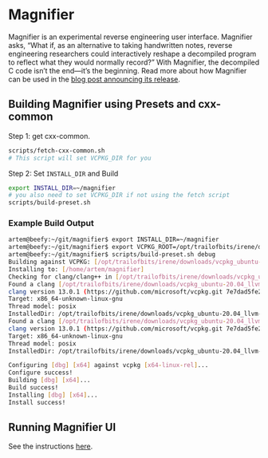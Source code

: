 # Magnifier

Magnifier is an experimental reverse engineering user interface. Magnifier asks, “What if, as an alternative to taking handwritten notes, reverse engineering researchers could interactively reshape a decompiled program to reflect what they would normally record?” With Magnifier, the decompiled C code isn’t the end—it’s the beginning. Read more about how Magnifier can be used in the [blog post announcing its release](https://blog.trailofbits.com/2022/08/25/magnifier-an-experiment-with-interactive-decompilation/).

## Building Magnifier using Presets and cxx-common

Step 1: get cxx-common.

```sh
scripts/fetch-cxx-common.sh
# This script will set VCPKG_DIR for you
```

Step 2: Set `INSTALL_DIR` and Build

```sh
export INSTALL_DIR=~/magnifier
# you also need to set VCPKG_DIR if not using the fetch script
scripts/build-preset.sh
```

### Example Build Output

```sh
artem@beefy:~/git/magnifier$ export INSTALL_DIR=~/magnifier
artem@beefy:~/git/magnifier$ export VCPKG_ROOT=/opt/trailofbits/irene/downloads/vcpkg_ubuntu-20.04_llvm-13_amd64/
artem@beefy:~/git/magnifier$ scripts/build-preset.sh debug
Building against VCPKG: [/opt/trailofbits/irene/downloads/vcpkg_ubuntu-20.04_llvm-13_amd64/]
Installing to: [/home/artem/magnifier]
Checking for clang/clang++ in [/opt/trailofbits/irene/downloads/vcpkg_ubuntu-20.04_llvm-13_amd64/] [x64-linux-rel]:
Found a clang [/opt/trailofbits/irene/downloads/vcpkg_ubuntu-20.04_llvm-13_amd64//installed/x64-linux-rel/tools/llvm/clang]:
clang version 13.0.1 (https://github.com/microsoft/vcpkg.git 7e7dad5fe20cdc085731343e0e197a7ae655555b)
Target: x86_64-unknown-linux-gnu
Thread model: posix
InstalledDir: /opt/trailofbits/irene/downloads/vcpkg_ubuntu-20.04_llvm-13_amd64//installed/x64-linux-rel/tools/llvm
Found a clang [/opt/trailofbits/irene/downloads/vcpkg_ubuntu-20.04_llvm-13_amd64//installed/x64-linux-rel/tools/llvm/clang++]:
clang version 13.0.1 (https://github.com/microsoft/vcpkg.git 7e7dad5fe20cdc085731343e0e197a7ae655555b)
Target: x86_64-unknown-linux-gnu
Thread model: posix
InstalledDir: /opt/trailofbits/irene/downloads/vcpkg_ubuntu-20.04_llvm-13_amd64//installed/x64-linux-rel/tools/llvm

Configuring [dbg] [x64] against vcpkg [x64-linux-rel]...
Configure success!
Building [dbg] [x64]...
Build success!
Installing [dbg] [x64]...
Install success!
```

## Running Magnifier UI

See the instructions [here](bin/magnifier-ui#magnifierui).
